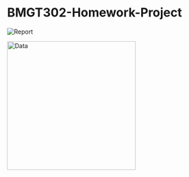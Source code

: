# BMGT302-Homework-Project

![Report](https://user-images.githubusercontent.com/122833762/212775065-d7215867-077b-411f-bf1f-c83e3b922f21.png)


<img width="300" alt="Data" src="https://user-images.githubusercontent.com/122833762/212775262-2ce3cc9f-8bc0-44b9-a8f7-68ab87ab078c.png">
